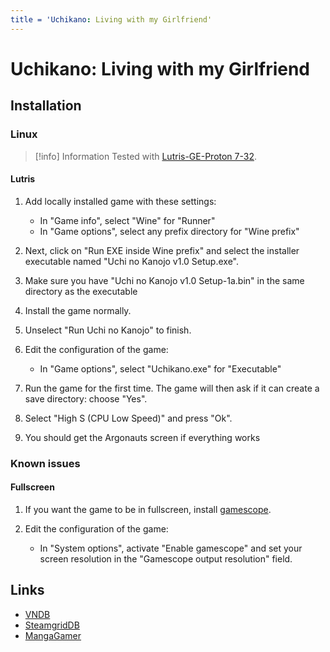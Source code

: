 ```yaml
---
title = 'Uchikano: Living with my Girlfriend'
---
```


# Uchikano: Living with my Girlfriend
## Installation

### Linux

> [!info] Information
> Tested with [Lutris-GE-Proton 7-32](../linux/adding-wine-versions).

#### Lutris

1. Add locally installed game with these settings:

   * In "Game info", select "Wine" for "Runner"
   * In "Game options", select any prefix directory for "Wine prefix"

2. Next, click on "Run EXE inside Wine prefix" and select the installer executable named "Uchi no Kanojo v1.0 Setup.exe".
3. Make sure you have "Uchi no Kanojo v1.0 Setup-1a.bin" in the same directory as the executable
4. Install the game normally.
5. Unselect "Run Uchi no Kanojo" to finish.
6. Edit the configuration of the game:

   * In "Game options", select "Uchikano.exe" for "Executable"
  
7. Run the game for the first time. The game will then ask if it can create a save directory: choose "Yes".
8. Select "High S (CPU Low Speed)" and press "Ok".
9. You should get the Argonauts screen if everything works

### Known issues

#### Fullscreen

1. If you want the game to be in fullscreen, install [gamescope](../linux/gamescope).
2. Edit the configuration of the game:

   * In "System options", activate "Enable gamescope" and set your screen resolution in the "Gamescope output resolution" field.

## Links

* [VNDB](https://vndb.org/v22658)
* [SteamgridDB](https://www.steamgriddb.com/game/5346944)
* [MangaGamer](https://www.mangagamer.com/r18/detail.php?aflg=18over&product_code=1248&af=ef78b80a04988a3935aab7ea04c218b5)
